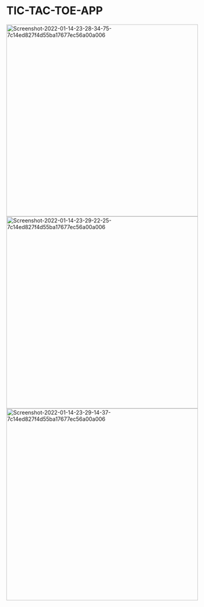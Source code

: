 # TIC-TAC-TOE-APP

<a href="https://ibb.co/DbGrB0h"><img src="https://i.ibb.co/LPQNTVm/Screenshot-2022-01-14-23-28-34-75-7c14ed827f4d55ba17677ec56a00a006.jpg" height="500px" alt="Screenshot-2022-01-14-23-28-34-75-7c14ed827f4d55ba17677ec56a00a006" border="0"></a>
<a href="https://ibb.co/5BGnsQS"><img src="https://i.ibb.co/86NdPyf/Screenshot-2022-01-14-23-29-22-25-7c14ed827f4d55ba17677ec56a00a006.jpg" height="500px" alt="Screenshot-2022-01-14-23-29-22-25-7c14ed827f4d55ba17677ec56a00a006" border="0"></a>
<a href="https://ibb.co/VvhWLmS"><img src="https://i.ibb.co/D76D1pC/Screenshot-2022-01-14-23-29-14-37-7c14ed827f4d55ba17677ec56a00a006.jpg" height="500px"  alt="Screenshot-2022-01-14-23-29-14-37-7c14ed827f4d55ba17677ec56a00a006" border="0"></a>
